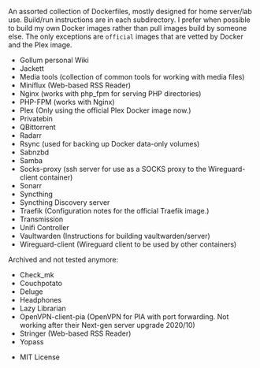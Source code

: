 An assorted collection of Dockerfiles, mostly designed for home server/lab use.
Build/run instructions are in each subdirectory. I prefer when possible to build
my own Docker images rather than pull images build by someone else. The only
exceptions are `official` images that are vetted by Docker and the Plex image.

  - Gollum personal Wiki
  - Jackett
  - Media tools (collection of common tools for working with media files)
  - Miniflux (Web-based RSS Reader)
  - Nginx (works with php_fpm for serving PHP directories)
  - PHP-FPM (works with Nginx)
  - Plex (Only using the official Plex Docker image now.)
  - Privatebin
  - QBittorrent
  - Radarr
  - Rsync (used for backing up Docker data-only volumes)
  - Sabnzbd
  - Samba
  - Socks-proxy (ssh server for use as a SOCKS proxy to the Wireguard-client container)
  - Sonarr
  - Syncthing
  - Syncthing Discovery server
  - Traefik (Configuration notes for the official Traefik image.)
  - Transmission
  - Unifi Controller
  - Vaultwarden (Instructions for building vaultwarden/server)
  - Wireguard-client (Wireguard client to be used by other containers)

Archived and not tested anymore:

  - Check_mk
  - Couchpotato
  - Deluge
  - Headphones
  - Lazy Librarian
  - OpenVPN-client-pia (OpenVPN for PIA with port forwarding. Not working after
    their Next-gen server upgrade 2020/10)
  - Stringer (Web-based RSS Reader)
  - Yopass

* MIT License
